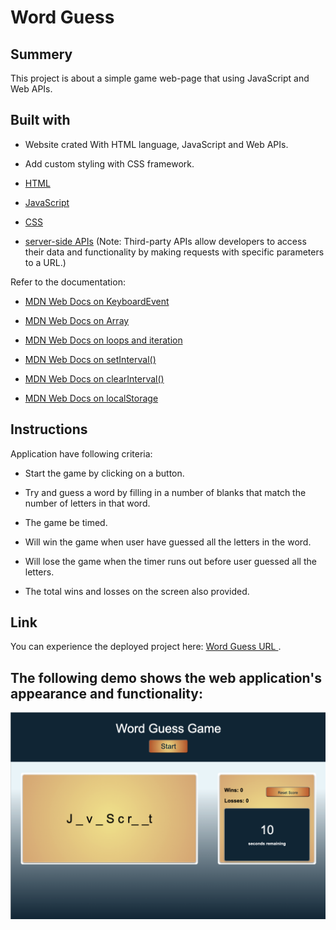 # <Word-Guess-Game>

# Word Guess

## Summery
This project is about a simple game web-page that using JavaScript and Web APIs.

## Built with

* Website crated With HTML language, JavaScript and Web APIs.
* Add custom styling with CSS framework.

* [HTML](https://developer.mozilla.org/en-US/docs/Web/HTML)
* [JavaScript](https://developer.mozilla.org/en-US/docs/Web/JavaScript)
* [CSS](https://developer.mozilla.org/en-US/docs/Web/CSS)
* [server-side APIs](https://coding-boot-camp.github.io/full-stack/apis/api-resources) 
(Note: Third-party APIs allow developers to access their data and functionality by making requests with specific parameters to a URL.)

Refer to the documentation:

* [MDN Web Docs on KeyboardEvent](https://developer.mozilla.org/en-US/docs/Web/API/KeyboardEvent)

* [MDN Web Docs on Array](https://developer.mozilla.org/en-US/docs/Web/JavaScript/Reference/Global_Objects/Array)

* [MDN Web Docs on loops and iteration](https://developer.mozilla.org/en-US/docs/Web/JavaScript/Guide/Loops_and_iteration)

* [MDN Web Docs on setInterval()](https://developer.mozilla.org/en-US/docs/Web/API/WindowOrWorkerGlobalScope/setInterval)

* [MDN Web Docs on clearInterval()](https://developer.mozilla.org/en-US/docs/Web/API/WindowOrWorkerGlobalScope/clearInterval)

* [MDN Web Docs on localStorage](https://developer.mozilla.org/en-US/docs/Web/API/Window/localStorage)

## Instructions

Application have following criteria:

* Start the game by clicking on a button. 

* Try and guess a word by filling in a number of blanks that match the number of letters in that word.

* The game be timed. 

* Will win the game when user have guessed all the letters in the word.

* Will lose the game when the timer runs out before user guessed all the letters.

* The total wins and losses on the screen also provided. 


## Link
You can experience the deployed project here: [Word Guess URL ]().


## The following demo shows the web application's appearance and functionality:

![screenshot](./assets/images/ScreenShot.jpg)
